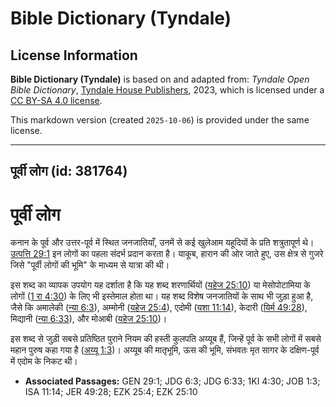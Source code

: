 # Bible Dictionary (Tyndale)

## License Information

**Bible Dictionary (Tyndale)** is based on and adapted from: _Tyndale Open Bible Dictionary_, [Tyndale House Publishers](https://tyndaleopenresources.com/), 2023, which is licensed under a [CC BY-SA 4.0 license](https://creativecommons.org/licenses/by-sa/4.0/legalcode.en).

This markdown version (created `2025-10-06`) is provided under the same license.



--------------------------------

## पूर्वी लोग (id: 381764)

पूर्वी लोग
==========

कनान के पूर्व और उत्तर\-पूर्व में स्थित जनजातियाँ, उनमें से कई खुलेआम यहूदियों के प्रति शत्रुतापूर्ण थे। [उत्पत्ति 29:1](https://ref.ly/Gen29:1) इन लोगों का पहला संदर्भ प्रदान करता है। याकूब, हारान की ओर जाते हुए, उस क्षेत्र से गुजरे जिसे "पूर्वी लोगों की भूमि" के माध्यम से यात्रा की थी।

इस शब्द का व्यापक उपयोग यह दर्शाता है कि यह शब्द शरणार्थियों ([यहेज 25:10](https://ref.ly/Ezek25:10)) या मेसोपोटामिया के लोगों ([1 रा 4:30](https://ref.ly/1Kgs4:30)) के लिए भी इस्तेमाल होता था। यह शब्द विशेष जनजातियों के साथ भी जुड़ा हुआ है, जैसे कि अमालेकी ([न्या 6:3](https://ref.ly/Judg6:3)), अम्मोनी ([यहेज 25:4](https://ref.ly/Ezek25:4)), एदोमी ([यशा 11:14](https://ref.ly/Isa11:14)), केदारी ([यिर्म 49:28](https://ref.ly/Jer49:28)), मिद्यानी ([न्या 6:33](https://ref.ly/Judg6:33)), और मोआबी ([यहेज 25:10](https://ref.ly/Ezek25:10))।

इस शब्द से जुड़ी सबसे प्रतिष्ठित पुराने नियम की हस्ती कुलपति अय्यूब हैं, जिन्हें पूर्व के सभी लोगों में सबसे महान पुरुष कहा गया है ([अय्यू 1:3](https://ref.ly/Job1:3))। अय्यूब की मातृभूमि, ऊस की भूमि, संभवतः मृत सागर के दक्षिण\-पूर्व में एदोम के निकट थी।

* **Associated Passages:** GEN 29:1; JDG 6:3; JDG 6:33; 1KI 4:30; JOB 1:3; ISA 11:14; JER 49:28; EZK 25:4; EZK 25:10

